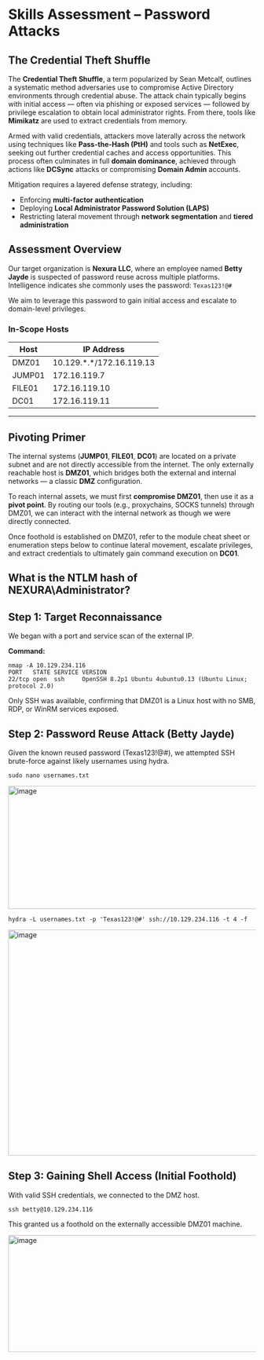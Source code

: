#  Skills Assessment – Password Attacks

## The Credential Theft Shuffle

The **Credential Theft Shuffle**, a term popularized by Sean Metcalf, outlines a systematic method adversaries use to compromise Active Directory environments through credential abuse. The attack chain typically begins with initial access — often via phishing or exposed services — followed by privilege escalation to obtain local administrator rights. From there, tools like **Mimikatz** are used to extract credentials from memory.

Armed with valid credentials, attackers move laterally across the network using techniques like **Pass-the-Hash (PtH)** and tools such as **NetExec**, seeking out further credential caches and access opportunities. This process often culminates in full **domain dominance**, achieved through actions like **DCSync** attacks or compromising **Domain Admin** accounts.

Mitigation requires a layered defense strategy, including:
- Enforcing **multi-factor authentication**
- Deploying **Local Administrator Password Solution (LAPS)**
- Restricting lateral movement through **network segmentation** and **tiered administration**

## Assessment Overview

Our target organization is **Nexura LLC**, where an employee named **Betty Jayde** is suspected of password reuse across multiple platforms. Intelligence indicates she commonly uses the password:
`Texas123!@#`


We aim to leverage this password to gain initial access and escalate to domain-level privileges.

### In-Scope Hosts

| Host    | IP Address               |
|---------|--------------------------|
| DMZ01   | 10.129.\*.*/172.16.119.13 |
| JUMP01  | 172.16.119.7             |
| FILE01  | 172.16.119.10            |
| DC01    | 172.16.119.11            |

---

## Pivoting Primer

The internal systems (**JUMP01**, **FILE01**, **DC01**) are located on a private subnet and are not directly accessible from the internet. The only externally reachable host is **DMZ01**, which bridges both the external and internal networks — a classic **DMZ** configuration.

To reach internal assets, we must first **compromise DMZ01**, then use it as a **pivot point**. By routing our tools (e.g., proxychains, SOCKS tunnels) through DMZ01, we can interact with the internal network as though we were directly connected.

Once foothold is established on DMZ01, refer to the module cheat sheet or enumeration steps below to continue lateral movement, escalate privileges, and extract credentials to ultimately gain command execution on **DC01**.

## What is the NTLM hash of NEXURA\Administrator?


## Step 1: Target Reconnaissance

We began with a port and service scan of the external IP.

**Command:**
```
nmap -A 10.129.234.116
PORT   STATE SERVICE VERSION
22/tcp open  ssh     OpenSSH 8.2p1 Ubuntu 4ubuntu0.13 (Ubuntu Linux; protocol 2.0)
```
Only SSH was available, confirming that DMZ01 is a Linux host with no SMB, RDP, or WinRM services exposed.

## Step 2: Password Reuse Attack (Betty Jayde)

Given the known reused password (Texas123!@#), we attempted SSH brute-force against likely usernames using hydra.

```
sudo nano usernames.txt
```

<img width="656" height="251" alt="image" src="https://github.com/user-attachments/assets/de28b6bf-27a0-4157-9ea5-e51d3bdd64c7" />

```
hydra -L usernames.txt -p 'Texas123!@#' ssh://10.129.234.116 -t 4 -f
```

<img width="1023" height="460" alt="image" src="https://github.com/user-attachments/assets/31e22c12-2dba-4924-b82c-dfabb5c3c735" />

## Step 3: Gaining Shell Access (Initial Foothold)

With valid SSH credentials, we connected to the DMZ host.

```
ssh betty@10.129.234.116
```
This granted us a foothold on the externally accessible DMZ01 machine.

<img width="1479" height="238" alt="image" src="https://github.com/user-attachments/assets/3672e17d-8e7e-4bbd-ad5f-33560af38180" />


